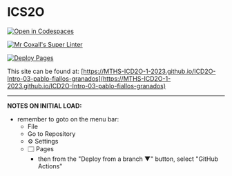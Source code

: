 # ICS2O

[![Open in Codespaces](https://classroom.github.com/assets/launch-codespace-7f7980b617ed060a017424585567c406b6ee15c891e84e1186181d67ecf80aa0.svg)](https://classroom.github.com/open-in-codespaces?assignment_repo_id=13776648)

[![Mr Coxall's Super Linter](https://github.com/MTHS-ICD2O-1-2023/ICD2O-Intro-03-pablo-fiallos-granados/workflows/Mr%20Coxall's%20Super%20Linter/badge.svg)](https://github.com/MTHS-ICD2O-1-2023/ICD2O-Intro-03-pablo-fiallos-granados/actions)

[![Deploy Pages](https://github.com/MTHS-ICD2O-1-2023/ICD2O-Intro-03-pablo-fiallos-granados/workflows/Deploy%20Pages/badge.svg)](https://github.com/MTHS-ICD2O-1-2023/ICD2O-Intro-03-pablo-fiallos-granados/actions)

This site can be found at: [https://MTHS-ICD2O-1-2023.github.io/ICD2O-Intro-03-pablo-fiallos-granados](https://MTHS-ICD2O-1-2023.github.io/ICD2O-Intro-03-pablo-fiallos-granados)

---

**NOTES ON INITIAL LOAD:**
- remember to goto on the menu bar:
  - File
  - Go to Repository
  - ⚙ Settings
  - 🗔 Pages
    - then from the "Deploy from a branch ▼" button, select "GitHub Actions"
